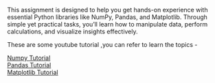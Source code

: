 This assignment is designed to help you get hands-on experience with essential Python libraries like NumPy, Pandas, and Matplotlib. Through simple yet practical tasks, you’ll learn how to manipulate data, perform calculations, and visualize insights effectively.


These are some youtube tutorial ,you can refer to learn the topics -

[Numpy Tutorial](https://youtu.be/QUT1VHiLmmI?si=G4-kPZu-XEbGewpX)\
[Pandas Tutorial](https://youtu.be/vmEHCJofslg?si=ip6JANrGQVyyBrt-)\
[Matplotlib Tutorial](https://www.youtube.com/watch?v=3Xc3CA655Y4&t=11s)
